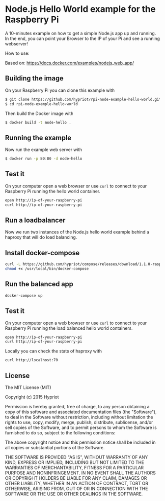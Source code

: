 # Node.js Hello World example for the Raspberry Pi

A 10-minutes example on how to get a simple Node.js app up and running.
In the end, you can point your Browser to the IP of your Pi and see a running webserver!

How to use: <Link to blog series>

Based on: https://docs.docker.com/examples/nodejs_web_app/

## Building the image

On your Raspberry Pi you can clone this example with

```bash
$ git clone https://github.com/hypriot/rpi-node-example-hello-world.git
$ cd rpi-node-example-hello-world
```

Then build the Docker image with

```bash
$ docker build -t node-hello .
```

## Running the example

Now run the example web server with

```bash
$ docker run -p 80:80 -d node-hello
```

## Test it

On your computer open a web browser or use `curl` to connect to your Raspberry Pi running the hello world container.

```bash
open http://ip-of-your-raspberry-pi
curl http://ip-of-your-raspberry-pi
```

## Run a loadbalancer

Now we run two instances of the Node.js hello world example behind a haproxy
that will do load balancing.

## Install docker-compose

```bash
curl -L https://github.com/hypriot/compose/releases/download/1.1.0-raspbian/docker-compose-`uname -s`-`uname -m` > /usr/local/bin/docker-compose
chmod +x /usr/local/bin/docker-compose
```

## Run the balanced app

```bash
docker-compose up
```

## Test it

On your computer open a web browser or use `curl` to connect to your Raspberry Pi running the load balanced hello world containers.

```bash
open http://ip-of-your-raspberry-pi
curl http://ip-of-your-raspberry-pi
```

Locally you can check the stats of haproxy with

```bash
curl http://localhost:70
```

## License

The MIT License (MIT)

Copyright (c) 2015 Hypriot

Permission is hereby granted, free of charge, to any person obtaining a copy
of this software and associated documentation files (the "Software"), to deal
in the Software without restriction, including without limitation the rights
to use, copy, modify, merge, publish, distribute, sublicense, and/or sell
copies of the Software, and to permit persons to whom the Software is
furnished to do so, subject to the following conditions:

The above copyright notice and this permission notice shall be included in all
copies or substantial portions of the Software.

THE SOFTWARE IS PROVIDED "AS IS", WITHOUT WARRANTY OF ANY KIND, EXPRESS OR
IMPLIED, INCLUDING BUT NOT LIMITED TO THE WARRANTIES OF MERCHANTABILITY,
FITNESS FOR A PARTICULAR PURPOSE AND NONINFRINGEMENT. IN NO EVENT SHALL THE
AUTHORS OR COPYRIGHT HOLDERS BE LIABLE FOR ANY CLAIM, DAMAGES OR OTHER
LIABILITY, WHETHER IN AN ACTION OF CONTRACT, TORT OR OTHERWISE, ARISING FROM,
OUT OF OR IN CONNECTION WITH THE SOFTWARE OR THE USE OR OTHER DEALINGS IN THE
SOFTWARE.
